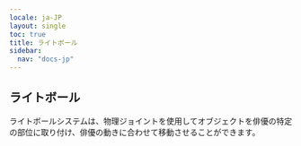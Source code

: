 ```yaml
---
locale: ja-JP
layout: single
toc: true
title: ライトボール
sidebar:
  nav: "docs-jp"
---
```

## ライトボール
ライトボールシステムは、物理ジョイントを使用してオブジェクトを俳優の特定の部位に取り付け、俳優の動きに合わせて移動させることができます。